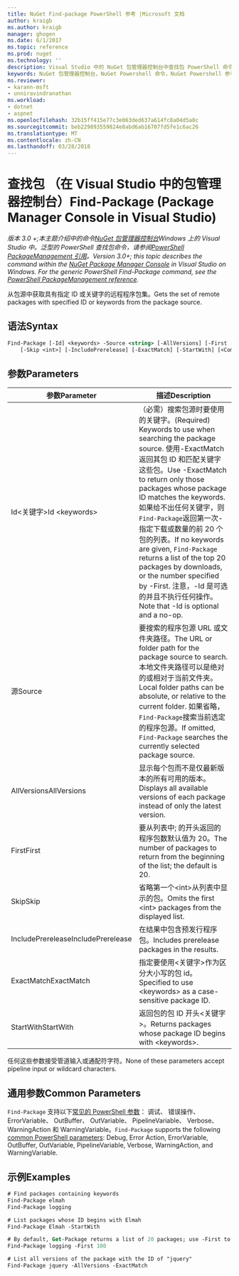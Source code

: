 ```yaml
---
title: NuGet Find-package PowerShell 参考 |Microsoft 文档
author: kraigb
ms.author: kraigb
manager: ghogen
ms.date: 6/1/2017
ms.topic: reference
ms.prod: nuget
ms.technology: ''
description: Visual Studio 中的 NuGet 包管理器控制台中查找包 PowerShell 命令参考。
keywords: NuGet 包管理器控制台，NuGet Powershell 命令，NuGet Powershell 参考，查找包
ms.reviewer:
- karann-msft
- unniravindranathan
ms.workload:
- dotnet
- aspnet
ms.openlocfilehash: 32b15ff415e77c3e063ded637a614fc8a04d5a0c
ms.sourcegitcommit: beb229893559824e8abd6ab16707fd5fe1c6ac26
ms.translationtype: MT
ms.contentlocale: zh-CN
ms.lasthandoff: 03/28/2018
---
```

# <a name="find-package-package-manager-console-in-visual-studio"></a><span data-ttu-id="8f040-104">查找包 （在 Visual Studio 中的包管理器控制台）</span><span class="sxs-lookup"><span data-stu-id="8f040-104">Find-Package (Package Manager Console in Visual Studio)</span></span>

<span data-ttu-id="8f040-105">*版本 3.0 +;本主题介绍中的命令[NuGet 包管理器控制台](package-manager-console.md)Windows 上的 Visual Studio 中。泛型的 PowerShell 查找包命令，请参阅[PowerShell PackageManagement 引用](/powershell/module/packagemanagement/?view=powershell-6)。*</span><span class="sxs-lookup"><span data-stu-id="8f040-105">*Version 3.0+; this topic describes the command within the [NuGet Package Manager Console](package-manager-console.md) in Visual Studio on Windows. For the generic PowerShell Find-Package command, see the [PowerShell PackageManagement reference](/powershell/module/packagemanagement/?view=powershell-6).*</span></span>

<span data-ttu-id="8f040-106">从包源中获取具有指定 ID 或关键字的远程程序包集。</span><span class="sxs-lookup"><span data-stu-id="8f040-106">Gets the set of remote packages with specified ID or keywords from the package source.</span></span>

## <a name="syntax"></a><span data-ttu-id="8f040-107">语法</span><span class="sxs-lookup"><span data-stu-id="8f040-107">Syntax</span></span>

```ps
Find-Package [-Id] <keywords> -Source <string> [-AllVersions] [-First [<int>]]
    [-Skip <int>] [-IncludePrerelease] [-ExactMatch] [-StartWith] [<CommonParameters>]
```

## <a name="parameters"></a><span data-ttu-id="8f040-108">参数</span><span class="sxs-lookup"><span data-stu-id="8f040-108">Parameters</span></span>

| <span data-ttu-id="8f040-109">参数</span><span class="sxs-lookup"><span data-stu-id="8f040-109">Parameter</span></span> | <span data-ttu-id="8f040-110">描述</span><span class="sxs-lookup"><span data-stu-id="8f040-110">Description</span></span> |
| --- | --- |
| <span data-ttu-id="8f040-111">Id&lt;关键字&gt;</span><span class="sxs-lookup"><span data-stu-id="8f040-111">Id &lt;keywords&gt;</span></span> | <span data-ttu-id="8f040-112">（必需）搜索包源时要使用的关键字。</span><span class="sxs-lookup"><span data-stu-id="8f040-112">(Required) Keywords to use when searching the package source.</span></span> <span data-ttu-id="8f040-113">使用-ExactMatch 返回其包 ID 和匹配关键字这些包。</span><span class="sxs-lookup"><span data-stu-id="8f040-113">Use -ExactMatch to return only those packages whose package ID matches the keywords.</span></span> <span data-ttu-id="8f040-114">如果给不出任何关键字，则`Find-Package`返回第一次-指定下载或数量的前 20 个包的列表。</span><span class="sxs-lookup"><span data-stu-id="8f040-114">If no keywords are given, `Find-Package` returns a list of the top 20 packages by downloads, or the number specified by -First.</span></span> <span data-ttu-id="8f040-115">注意，-Id 是可选的并且不执行任何操作。</span><span class="sxs-lookup"><span data-stu-id="8f040-115">Note that -Id is optional and a no-op.</span></span> |
| <span data-ttu-id="8f040-116">源</span><span class="sxs-lookup"><span data-stu-id="8f040-116">Source</span></span> | <span data-ttu-id="8f040-117">要搜索的程序包源 URL 或文件夹路径。</span><span class="sxs-lookup"><span data-stu-id="8f040-117">The URL or folder path for the package source to search.</span></span> <span data-ttu-id="8f040-118">本地文件夹路径可以是绝对的或相对于当前文件夹。</span><span class="sxs-lookup"><span data-stu-id="8f040-118">Local folder paths can be absolute, or relative to the current folder.</span></span> <span data-ttu-id="8f040-119">如果省略，`Find-Package`搜索当前选定的程序包源。</span><span class="sxs-lookup"><span data-stu-id="8f040-119">If omitted, `Find-Package` searches the currently selected package source.</span></span> |
| <span data-ttu-id="8f040-120">AllVersions</span><span class="sxs-lookup"><span data-stu-id="8f040-120">AllVersions</span></span> | <span data-ttu-id="8f040-121">显示每个包而不是仅最新版本的所有可用的版本。</span><span class="sxs-lookup"><span data-stu-id="8f040-121">Displays all available versions of each package instead of only the latest version.</span></span> |
| <span data-ttu-id="8f040-122">First</span><span class="sxs-lookup"><span data-stu-id="8f040-122">First</span></span> | <span data-ttu-id="8f040-123">要从列表中; 的开头返回的程序包数默认值为 20。</span><span class="sxs-lookup"><span data-stu-id="8f040-123">The number of packages to return from the beginning of the list; the default is 20.</span></span> |
| <span data-ttu-id="8f040-124">Skip</span><span class="sxs-lookup"><span data-stu-id="8f040-124">Skip</span></span> | <span data-ttu-id="8f040-125">省略第一个&lt;int&gt;从列表中显示的包。</span><span class="sxs-lookup"><span data-stu-id="8f040-125">Omits the first &lt;int&gt; packages from the displayed list.</span></span>  |
| <span data-ttu-id="8f040-126">IncludePrerelease</span><span class="sxs-lookup"><span data-stu-id="8f040-126">IncludePrerelease</span></span> | <span data-ttu-id="8f040-127">在结果中包含预发行程序包。</span><span class="sxs-lookup"><span data-stu-id="8f040-127">Includes prerelease packages in the results.</span></span> |
| <span data-ttu-id="8f040-128">ExactMatch</span><span class="sxs-lookup"><span data-stu-id="8f040-128">ExactMatch</span></span> | <span data-ttu-id="8f040-129">指定要使用&lt;关键字&gt;作为区分大小写的包 id。</span><span class="sxs-lookup"><span data-stu-id="8f040-129">Specified to use &lt;keywords&gt; as a case-sensitive package ID.</span></span> |
| <span data-ttu-id="8f040-130">StartWith</span><span class="sxs-lookup"><span data-stu-id="8f040-130">StartWith</span></span> | <span data-ttu-id="8f040-131">返回包的包 ID 开头&lt;关键字&gt;。</span><span class="sxs-lookup"><span data-stu-id="8f040-131">Returns packages whose package ID begins with &lt;keywords&gt;.</span></span> |

<span data-ttu-id="8f040-132">任何这些参数接受管道输入或通配符字符。</span><span class="sxs-lookup"><span data-stu-id="8f040-132">None of these parameters accept pipeline input or wildcard characters.</span></span>

## <a name="common-parameters"></a><span data-ttu-id="8f040-133">通用参数</span><span class="sxs-lookup"><span data-stu-id="8f040-133">Common Parameters</span></span>

<span data-ttu-id="8f040-134">`Find-Package` 支持以下[常见的 PowerShell 参数](http://go.microsoft.com/fwlink/?LinkID=113216)： 调试、 错误操作、 ErrorVariable、 OutBuffer、 OutVariable、 PipelineVariable、 Verbose、 WarningAction 和 WarningVariable。</span><span class="sxs-lookup"><span data-stu-id="8f040-134">`Find-Package` supports the following [common PowerShell parameters](http://go.microsoft.com/fwlink/?LinkID=113216): Debug, Error Action, ErrorVariable, OutBuffer, OutVariable, PipelineVariable, Verbose, WarningAction, and WarningVariable.</span></span>

## <a name="examples"></a><span data-ttu-id="8f040-135">示例</span><span class="sxs-lookup"><span data-stu-id="8f040-135">Examples</span></span>

```ps
# Find packages containing keywords
Find-Package elmah
Find-Package logging

# List packages whose ID begins with Elmah
Find-Package Elmah -StartWith

# By default, Get-Package returns a list of 20 packages; use -First to show more
Find-Package logging -First 100

# List all versions of the package with the ID of "jquery"
Find-Package jquery -AllVersions -ExactMatch
```
